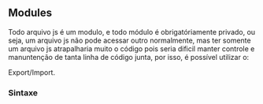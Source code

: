 ## Modules

Todo arquivo js é um modulo, e todo módulo é obrigatóriamente privado, ou seja, um arquivo js não pode acessar outro normalmente, mas ter somente um arquivo js atrapalharia muito o código pois seria dificil manter controle e manuntenção de tanta linha de código junta, por isso, é possível utilizar o:

Export/Import.

### Sintaxe

